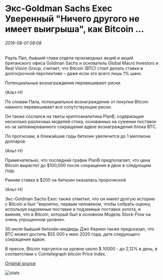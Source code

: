 # Экс-Goldman Sachs Exec Уверенный "Ничего другого не имеет выигрыша", как Bitcoin ...

###### 2019-08-01 08:08

Рауль Пал, бывший глава отдела производных акций и акций британского офиса Goldman Sachs и основатель Global Macro Investors и Real Vision Group, считает, что Bitcoin (BTC) стоит делать ставки в долгосрочной перспективе – даже если это всего лишь 1% шанс.

Потенциальные вознаграждения перевешивают риски

(Альт-Н)

По словам Пала, потенциальное вознаграждение от покупки Bitcoin намного перевешивает все сопутствующие риски.

Он также сослался на твиты криптоаналитика PlanB, содержащие несколько различных моделей стока, основанных на сужении поставок из-за запланированного сокращения вдвое вознаграждения блока BTC.

По прогнозам, в ближайшие годы биткоин увеличится до 1 миллиона долларов

(Альт-Н)

Примечательно, что последний график PlanB предполагает, что цена Bitcoin вырастет до $100,000 после сокращения в двое в следующем году.

Ранняя ставка в $200 на биткоин оказалась пророческой

(Альт-Н)

Экс-Goldman Sachs Exec также отметил, что он имеет долгую историю с Bitcoin и был "вероятно, первым человеком, чтобы собрать оценку, используя надземные поставки и подземные поставки золота, и вменяя, что в Bitcoin, который был в основном Модель Stock-Flow на очень упрощенном уровне».

30 июля бывший биткойн-медведь Джо Кернен также предсказал, что BTC может достичь $55 000 к маю 2020 года, дате следующего сокращения вдвое.

В прессе, Bitcoin торгуется на уровне около $ 10000 - до 2,12% в день, в соответствии с Cointelegraph bitcoin Price Index.

[Original source](https://cointelegraph.com/news/ex-goldman-sachs-exec-confident-nothing-else-has-payoff-as-bitcoin)

![stats](https://c.statcounter.com/11760860/0/a89fa40b/1/ "stats")